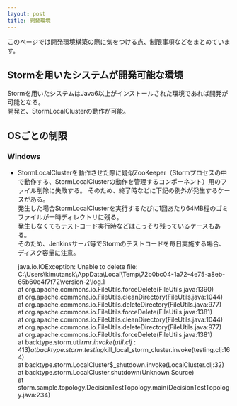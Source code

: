 ```yaml
---
layout: post
title: 開発環境
---
```


このページでは開発環境構築の際に気をつける点、制限事項などをまとめています。

## Stormを用いたシステムが開発可能な環境
Stormを用いたシステムはJava6以上がインストールされた環境であれば開発が可能となる。  
開発と、StormLocalClusterの動作が可能。

## OSごとの制限
### Windows
* StormLocalClusterを動作させた際に疑似ZooKeeper（Stormプロセスの中で動作する、StormLocalClusterの動作を管理するコンポーネント）用のファイル削除に失敗する。
そのため、終了時などに下記の例外が発生するケースがある。  
発生した場合StormLocalClusterを実行するたびに1回あたり64MB程のゴミファイルが一時ディレクトリに残る。  
発生しなくてもテストコード実行時などはこっそり残っているケースもある。  
そのため、Jenkinsサーバ等でStormのテストコードを毎日実施する場合、ディスク容量に注意。  

    java.io.IOException: Unable to delete file: C:\Users\kimutansk\AppData\Local\Temp\72b0bc04-1a72-4e75-a8eb-65b60e4f7f72\version-2\log.1  
    	at org.apache.commons.io.FileUtils.forceDelete(FileUtils.java:1390)  
    	at org.apache.commons.io.FileUtils.cleanDirectory(FileUtils.java:1044)  
    	at org.apache.commons.io.FileUtils.deleteDirectory(FileUtils.java:977)  
    	at org.apache.commons.io.FileUtils.forceDelete(FileUtils.java:1381)  
    	at org.apache.commons.io.FileUtils.cleanDirectory(FileUtils.java:1044)  
    	at org.apache.commons.io.FileUtils.deleteDirectory(FileUtils.java:977)  
    	at org.apache.commons.io.FileUtils.forceDelete(FileUtils.java:1381)  
    	at backtype.storm.util$rmr.invoke(util.clj:413)  
    	at backtype.storm.testing$kill_local_storm_cluster.invoke(testing.clj:164)  
    	at backtype.storm.LocalCluster$_shutdown.invoke(LocalCluster.clj:32)  
    	at backtype.storm.LocalCluster.shutdown(Unknown Source)  
    	at storm.sample.topology.DecisionTestTopology.main(DecisionTestTopology.java:234)  



